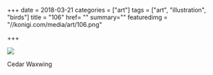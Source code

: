 +++
date = 2018-03-21
categories = ["art"]
tags = ["art", "illustration", "birds"]
title = "106"
href= ""
summary=""
featuredimg = "//konigi.com/media/art/106.png"

+++

<img src="//konigi.com/media/art/106.png" />

Cedar Waxwing
